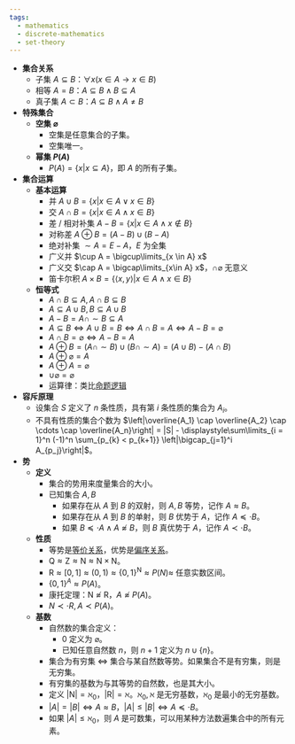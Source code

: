 ```yaml
---
tags:
  - mathematics
  - discrete-mathematics
  - set-theory
---
```

- **集合关系**
	- 子集 $A \subseteq B$：$\forall x(x \in A \to x \in B)$
	- 相等 $A = B$：$A \subseteq B \land B \subseteq A$
	- 真子集 $A \subset B$：$A \subseteq B \land A \neq B$
- **特殊集合**
	- **空集 $\varnothing$**
		- 空集是任意集合的子集。
		- 空集唯一。
	- **幂集 $P(A)$**
		- $P(A) = \{x | x \subseteq A\}$，即 $A$ 的所有子集。
- **集合运算**
	- **基本运算** <span id="g6tiqk"></span>
	    - 并 $A \cup B = \{x | x \in A \lor x \in B \}$
	    - 交 $A \cap B = \{x | x \in A \land x \in B \}$
	    - 差 / 相对补集 $A - B = \{x | x \in A \land x \notin B\}$
	    - 对称差 $A \oplus B = (A - B) \cup (B - A)$
	    - 绝对补集 $\sim A = E - A$，$E$ 为全集
	    - 广义并 $\cup A = \bigcup\limits_{x \in A} x$
	    - 广义交 $\cap A = \bigcap\limits_{x\in A} x$，$\cap \varnothing$ 无意义
	    - 笛卡尔积 $A \times B = \{ \langle x,y \rangle | x \in A \land x \in B \}$
	- **恒等式**
	    - $A \cap B \subseteq A, A \cap B \subseteq B$
	    - $A \subseteq A \cup B, B \subseteq A \cup B$
	    - $A - B = A \cap \sim B \subseteq A$
	    - $A \subseteq B \iff A \cup B = B \iff A \cap B = A \iff A - B = \varnothing$
	    - $A \cap B = \varnothing \iff A - B = A$
	    - $A \oplus B = (A \cap \sim B) \cup (B \cap \sim A) = (A \cup B) - (A \cap B)$
	    - $A \oplus \varnothing = A$
	    - $A \oplus A = \varnothing$
	    - $\cup \varnothing = \varnothing$
	    - 运算律：类比[命题逻辑](/pages/mathematics/discrete-mathematics/proposition-logic-calculation.md#sts2pd)
- **容斥原理**
	- 设集合 $S$ 定义了 $n$ 条性质，具有第 $i$ 条性质的集合为 $A_i$。
	- 不具有性质的集合个数为 $\left|\overline{A_1} \cap \overline{A_2} \cap \cdots \cap \overline{A_n}\right| = |S| - \displaystyle\sum\limits_{i = 1}^n (-1)^n \sum_{p_{k} < p_{k+1}} \left|\bigcap_{j=1}^i A_{p_j}\right|$。
- **势**
	- **定义**
		- 集合的势用来度量集合的大小。
		- 已知集合 $A,B$
			- 如果存在从 $A$ 到 $B$ 的双射，则 $A,B$ 等势，记作 $A \approx B$。
			- 如果存在从 $A$ 到 $B$ 的单射，则 $B$ 优势于 $A$，记作 $A \preceq\cdot B$。
			- 如果 $B \preceq\cdot A \land A \not\approx B$，则 $B$ 真优势于 $A$，记作 $A \prec\cdot B$。
	- **性质**
		- 等势是[等价关系](/pages/mathematics/discrete-mathematics/binary-relationship.md#zwakul)，优势是[偏序关系](/pages/mathematics/discrete-mathematics/binary-relationship.md#kynj0r)。
		- $\mathrm Q \approx \mathrm Z \approx \mathrm N \approx \mathrm N \times \mathrm N$。
		- $\mathrm R \approx [0,1] \approx (0,1) \approx \{0,1\}^{\mathrm N} \approx P(N) \approx$ 任意实数区间。
		- $\{0,1\}^A \approx P(A)$。
		- 康托定理：$\mathrm N\not\approx \mathrm R$，$A \not\approx P(A)$。
		- $N \prec\cdot R,A\prec P(A)$。
	- **基数**
		- 自然数的集合定义：
			- $0$ 定义为 $\varnothing$。
			- 已知任意自然数 $n$，则 $n+1$ 定义为 $n \cup \{n\}$。
		- 集合为有穷集 $\iff$ 集合与某自然数等势。如果集合不是有穷集，则是无穷集。
		- 有穷集的基数为与其等势的自然数，也是其大小。
		- 定义 $|\mathrm N| = \aleph_0$，$|\mathrm R| = \aleph$。$\aleph_0,\aleph$ 是无穷基数，$\aleph_0$ 是最小的无穷基数。
		- $|A|=|B| \iff A \approx B$，$|A| \leq |B| \iff A \preceq\cdot B$。
		- 如果 $|A| \leq \aleph_0$，则 $A$ 是可数集，可以用某种方法数遍集合中的所有元素。
